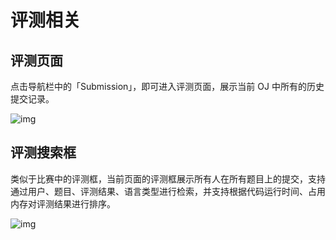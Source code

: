 # 评测相关

## 评测页面

点击导航栏中的「Submission」，即可进入评测页面，展示当前 OJ 中所有的历史提交记录。

![img](/img/client-manual/160467099522.jpg)

## 评测搜索框

类似于比赛中的评测框，当前页面的评测框展示所有人在所有题目上的提交，支持通过用户、题目、评测结果、语言类型进行检索，并支持根据代码运行时间、占用内存对评测结果进行排序。

![img](/img/client-manual/160467099571.jpg)